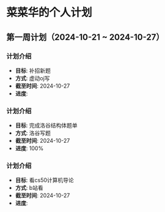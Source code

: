 # 菜菜华的个人计划

## 第一周计划（2024-10-21 ~ 2024-10-27）

### 计划介绍

- **目标**: 补招新题
- **方式**: 虚动oj写
- **截至时间**: 2024-10-27
- **进度**: 

### 计划介绍

- **目标**: 完成洛谷结构体题单
- **方式**: 洛谷写题
- **截至时间**: 2024-10-27
- **进度**: 100%

### 计划介绍

- **目标**: 看cs50计算机导论
- **方式**: b站看
- **截至时间**: 2024-10-27
- **进度**: 

